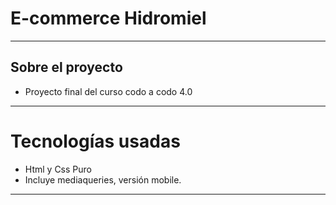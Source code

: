 # E-commerce Hidromiel
---
## Sobre el proyecto
- Proyecto final del curso codo a codo 4.0
---
# Tecnologías usadas
- Html y Css Puro
- Incluye mediaqueries, versión mobile.
---
